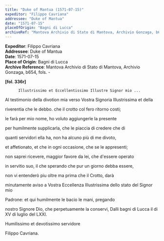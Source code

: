 ```yaml
---
title: "Duke of Mantua (1571-07-15)"
expeditor: "Filippo Cavriana"
addressee: "Duke of Mantua"
date: "1571-07-15"
placeOfOrigin: "Bagni di Lucca"
archiveRef: "Mantova Archivio di Stato di Mantova, Archivio Gonzaga, b654, fols. -"
---
```


**Expeditor**: Filippo Cavriana  
**Addressee**: Duke of Mantua  
**Date**: 1571-07-15  
**Place of Origin**: Bagni di Lucca  
**Archive Reference**: Mantova Archivio di Stato di Mantova, Archivio Gonzaga, b654, fols. -  


    
      
        
**[fol. 336r]**

        
          Illustrissimo et Eccellentissimo Illustre Signor mio ...
        


        
            
Al testimonio della divotion mia verso Vostra Signoria Illustrissima et della
            
riverentia che le debbo. che il crotto col fero ritorno costi;
            
le farà per mio nome, ho voluto aggiungerle la presente
            
per humilmente supplicarla, che le piaccia di credere che di
            
quanti servidori ella ha, non ha alcuno più di me divoto,
            
et affetionato, et che in ogni occasione, che se le appresenti;
            
non saprei ricevere, maggior favore da lei, che d'essere operato
            
in servitio suo, il che sperando che pur un giorno debba essere,
            
non vi entenderò piu oltre ma prima che il Crotto, darà
            
minutamente aviso a Vostra Eccellenza Illustrissima dello stato del Signor mio
            
Padrone: et qui humilmente le bacio le mani, pregando
            
nostro Signore Dio, che perpetuamente la conservi, Dalli bagni
          di Lucca il di XV di luglio del LXXI.
        


        
            
Humilissimo et devotissimo servidore
            
Filippo Cavriana.
        


      
    
  
